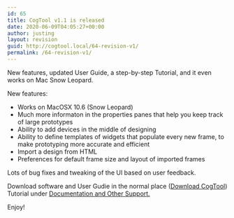 ```yaml
---
id: 65
title: CogTool v1.1 is released
date: 2020-06-09T04:05:27+00:00
author: justing
layout: revision
guid: http://cogtool.local/64-revision-v1/
permalink: /64-revision-v1/
---
```

<p class="has-drop-cap">
  New features, updated User Guide, a step-by-step Tutorial, and it even works on Mac Snow Leopard.
</p>

New features:

  * Works on MacOSX 10.6 (Snow Leopard)
  * Much more informaton in the properties panes that help you keep track of large prototypes
  * Ability to add devices in the middle of designing
  * Ability to define templates of widgets that populate every new frame, to make prototyping more accurate and efficient
  * Import a design from HTML
  * Preferences for default frame size and layout of imported frames

Lots of bug fixes and tweaking of the UI based on user feedback.

Download software and User Gudie in the normal place ([Download CogTool](http://web.archive.org/web/20090926120714/http://cogtool.hcii.cs.cmu.edu/use-today/download-cogtool))  
Tutorial under&nbsp;[Documentation and Other Support.](http://web.archive.org/web/20090926120714/http://cogtool.hcii.cs.cmu.edu/use-today/documentation-and-other-support)

Enjoy!